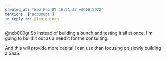 ```yaml
---
created_at: "Wed Feb 09 16:21:37 +0000 2022"
mentions: ['ncb000gt']
in_reply_to: @leo_guinan
---
```


@ncb000gt So instead of building a bunch and testing it all at once, I'm going to build it out as a need it for the consulting. 

And this will provide more capital I can use than focusing on slowly building a SaaS.
